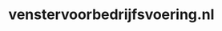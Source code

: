 ---
layout: post
title:  "venstervoorbedrijfsvoering.nl"
internal_url:  "/dutchgov/venstervoorbedrijfsvoering.nl.html"
categories: dutchgov
---
